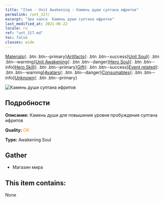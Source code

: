 ```yaml
---
title: "Item - Unit Awakening - Камень души султана ифритов"
permalink: /unt_317/
excerpt: "Эра хаоса  Камень души султана ифритов"
last_modified_at: 2021-06-22
locale: ru
ref: "unt_317.md"
toc: false
classes: wide
---
```

 [Materials](/ItemsRU/){: .btn .btn--primary}[Artifacts](/ItemsRU/Artifacts/){: .btn .btn--success}[Unit Soul](/ItemsRU/UnitSoul/){: .btn .btn--warning}[Unit Awakening](/ItemsRU/UnitAwakening/){: .btn .btn--danger}[Hero Soul](/ItemsRU/HeroSoul/){: .btn .btn--info}[Hero Skill](/ItemsRU/HeroSkill/){: .btn .btn--primary}[Gift](/ItemsRU/Gift/){: .btn .btn--success}[Event related](/ItemsRU/Events/){: .btn .btn--warning}[Avatars](/ItemsRU/Avatars/){: .btn .btn--danger}[Consumables](/ItemsRU/Consumables/){: .btn .btn--info}[Unknown](/ItemsRU/Unknown/){: .btn .btn--primary}

 ![Камень души султана ифритов](/images/u/tia_liehuojingling.jpg)

## Подробности
 **Описание:** Камень души для повышения уровня пробуждения султана ифритов

 **Quality:** <span style="color: #FF8C00">OK</span>

 **Type:** Awakening Soul

## Gather

*    Магазин мира 

## This item contains:

  None

